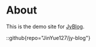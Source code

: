 # About

This is the demo site for [JyBlog](https://github.com/JinYue127/jy-blog).

::github{repo="JinYue127/jy-blog"}
